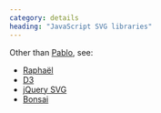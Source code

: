 ```yaml
---
category: details
heading: "JavaScript SVG libraries"
---
```


Other than [Pablo](http://pablojs.com), see:

* [Raphaël](http://raphaeljs.com)
* [D3](http://d3js.org)
* [jQuery SVG](http://keith-wood.name/svg.html)
* [Bonsai](http://bonsaijs.org)